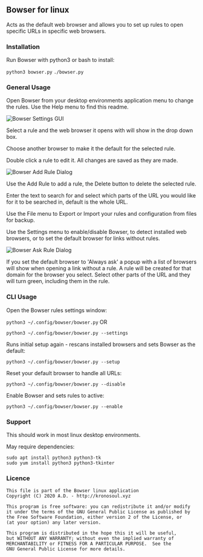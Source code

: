 ## Bowser for linux

Acts as the default web browser and allows you to set up rules to open specific URLs in specific web browsers.

### Installation

Run Bowser with python3 or bash to install:

 ```python3 bowser.py```
 ```./bowser.py```


### General Usage

Open Bowser from your desktop environments application menu to change the rules. Use the Help menu to find this readme.

![Bowser Settings GUI](doc/BowserGUI.png?raw=true "Screenshot of Bowser Settings GUI")

Select a rule and the web browser it opens with will show in the drop down box. 

Choose another browser to make it the default for the selected rule. 

Double click a rule to edit it. 
All changes are saved as they are made.

![Bowser Add Rule Dialog](doc/BowserAddRuleGUI.png?raw=true "Screenshot of Bowser Add Rule Dialog")

Use the Add Rule to add a rule, the Delete button to delete the selected rule.

Enter the text to search for and select which parts of the URL you would like for it to be searched in, default is the whole URL.

Use the File menu to Export or Import your rules and configuration from files for backup.

Use the Settings menu to enable/disable Bowser, to detect installed web browsers, or to set the default browser for links without rules.

![Bowser Ask Rule Dialog](doc/BowserAskRuleGUI.png?raw=true "Screenshot of Bowser Add Rule Dialog")

If you set the default browser to 'Always ask' a popup with a list of browsers will show when opening a link without a rule.
A rule will be created for that domain for the browser you select. 
Select other parts of the URL and they will turn green, including them in the rule.

### CLI Usage
Open the Bowser rules settings window:

 ```python3 ~/.config/bowser/bowser.py``` OR
 
 ```python3 ~/.config/bowser/bowser.py --settings```

Runs initial setup again - rescans installed browsers and sets Bowser as the default:

 ```python3 ~/.config/bowser/bowser.py --setup```

Reset your default browser to handle all URLs:

 ```python3 ~/.config/bowser/bowser.py --disable```

Enable Bowser and sets rules to active:

 ```python3 ~/.config/bowser/bowser.py --enable```

### Support

This should work in most linux desktop environments.

May require dependencies:
```
sudo apt install python3 python3-tk
sudo yum install python3 python3-tkinter
```

### Licence

```
This file is part of the Bowser linux application
Copyright (C) 2020 A.D. - http://kronosoul.xyz
```

```
This program is free software: you can redistribute it and/or modify
it under the terms of the GNU General Public License as published by
the Free Software Foundation, either version 2 of the License, or
(at your option) any later version.

This program is distributed in the hope this it will be useful,
but WITHOUT ANY WARRANTY; without even the implied warranty of
MERCHANTABILITY or FITNESS FOR A PARTICULAR PURPOSE.  See the
GNU General Public License for more details.
```
